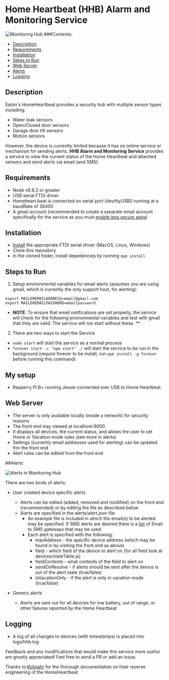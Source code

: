 # Home Heartbeat (HHB) Alarm and Monitoring Service

![Monitoring Hub](https://cloud.githubusercontent.com/assets/2838173/21910209/4bdc8590-d8d8-11e6-9ea1-9373a0213cbb.png)
###Contents:
* [Description](#description)
* [Requirements](#requirements)
* [Installation](#installation)
* [Steps to Run](#steps-to-run)
* [Web Server](#web-server)
* [Alerts](#alerts)
* [Logging](#logging)

## Description

Eaton's HomeHeartbeat provides a security hub with multiple sensor types including:
- Water leak sensors
- Open/Closed door sensors
- Garage door tilt sensors
- Motion sensors

However, the device is currently limited because it has no online service or mechanism for sending alerts. **HHB Alarm and Monitoring Service** provides a service to view the current status of the Home Heartbeat and attached sensors and send alerts via email (and SMS).

## Requirements
- Node v6.9.2 or greater
- USB serial FTDI driver
- Homeheart beat is connected on serial port /dev/ttyUSB0 running at a baudRate of 38400
- A gmail account (recommended to create a separate email account specifically for the service as you must [enable less secure apps](https://www.google.com/settings/security/lesssecureapps))

## Installation
- [Install](http://www.kolinahr.com/documentation/home-heartbeat/usb-drivers-for-the-home-heartbeat/)  the appropriate FTDI serial driver (MacOS, Linux, Windows)
- Clone this repository
- In the cloned folder, install depedencies by running ``npm install``

## Steps to Run
1. Setup environmental variables for email alerts (assumes you are using gmail, which is currently the only support host, for alerting):
```
export MAILEREMAILADDRESS=email@gmail.com 
export MAILEREMAILPASSWORD=emailpassword
```
* **NOTE**: To ensure that email notifications are set properly, the service will check for the following environmental variables and test with gmail that they are valid. The service will not start without these. **

2. There are two ways to start the Service
  * `node start` will start the service as a normal process
  * `forever start -c "npm start" ./` will start the service to be run in the background (require forever to be install, run ``npm install -g forever`` before running this command)

## My setup
- Rasperry Pi B+ running Jessie connected over USB to Home Heartbeat

## Web Server
* The server is only available locally (inside a network) for security reasons
* The front end may viewed at localhost:9000
* It displays all devices, the current status, and allows the user to set Home or Vacation mode rules (see more in alerts)
* Settings (currently email addresses used for alerting) can be updated frm the front end
* Alert rules can be edited from the front end

##Alerts

![Alerts in Monitoring Hub](https://cloud.githubusercontent.com/assets/2838173/21910308/ab86c9e2-d8d8-11e6-9727-6b77f6cad672.png)

There are two kinds of alerts:
* User created device specific alerts
  * Alerts can be edited (added, removed and modified) on the front end (recommended) or by editing the file as described below
  * Alerts are specified in the alerts/alert.json file
      * An example file is included in which the email(s) to be alerted may be specified. If SMS alerts are desired there is a [list](https://en.wikipedia.org/wiki/SMS_gateway) of Email to SMS gateways that may be used
      * Each alert is specified with the following:
        * macAddress - the specific device address (which may be found in by visiting the front end as above)
        * field - which field of the device to alert on (for all field look at devices/stateTable.js)
        * fieldContents - what contents of the field to alert on
        * sendOnResolve - if alerts should be sent after the device is out of the alert state (true/false)
        * isVacationOnly - if the alert is only in vacation mode (true/false)


* Generic alerts
  * Alerts are sent out for all devices for low battery, out of range, or other failures reported by the Home Heartbeat

## Logging
* A log of all changes to devices (with timestamps) is placed into logs/hhb.log


Feedback and any modifications that would make this service more useful are greatly appreciated! Feel free to send a PR or add an issue.

Thanks to [Kolinahr](http://www.kolinahr.com/documentation/home-heartbeat/) for the thorough documentation on their reverse engineering of the HomeHeartbeat
